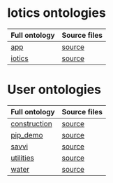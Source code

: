 # Iotics ontologies

| Full ontology | Source files |
| --- | --- |
| [app](app) | [source](iotics/app) |
| [iotics](iotics) | [source](iotics/iotics) |


# User ontologies

| Full ontology | Source files |
| --- | --- |
| [construction](construction) | [source](3rd/construction) |
| [pip_demo](pip_demo) | [source](3rd/pip_demo) |
| [savvi](savvi) | [source](3rd/savvi) |
| [utilities](utilities) | [source](3rd/utilities) |
| [water](water) | [source](3rd/water) |


